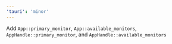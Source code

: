 ```yaml
---
'tauri': 'minor'
---
```


Add `App::primary_monitor`, `App::available_monitors`, `AppHandle::primary_monitor`, and `AppHandle::available_monitors`
